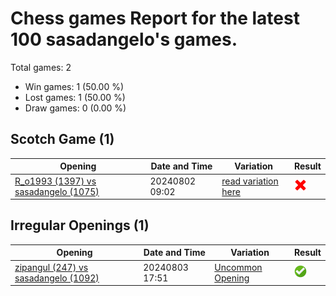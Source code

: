 # Chess games Report for the latest 100 sasadangelo's games.

Total games: 2
- Win games: 1 (50.00 %)
- Lost games: 1 (50.00 %)
- Draw games: 0 (0.00 %)

## Scotch Game (1)

| Opening | Date and Time | Variation | Result |
|---------|---------------|-----------|--------|
| [R_o1993 (1397) vs sasadangelo (1075)](https://www.chess.com/game/daily/685625439) | 20240802 09:02 | [read variation here](https://www.chess.com/openings/Scotch-Game-3...exd4-4.Nxd4-Nxd4-5.Qxd4) | ![Lose](img/lose.png) |

## Irregular Openings (1)

| Opening | Date and Time | Variation | Result |
|---------|---------------|-----------|--------|
| [zipangul (247) vs sasadangelo (1092)](https://www.chess.com/game/daily/686146787) | 20240803 17:51 | [Uncommon Opening](https://www.chess.com/openings/Van-Geet-Opening-Reversed-Nimzowitsch-Variation-2.e3) | ![Win](img/win.png) |
